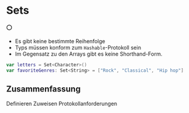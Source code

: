 # Sets
⭕️

- Es gibt keine bestimmte Reihenfolge
- Typs müssen konform zum `Hashable`-Protokoll sein
- Im Gegensatz zu den Arrays gibt es keine Shorthand-Form.

```swift
var letters = Set<Character>()
var favoriteGenres: Set<String> = ["Rock", "Classical", "Hip hop"]
```

## Zusammenfassung
Definieren
Zuweisen
Protokollanforderungen